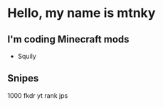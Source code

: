 # Hello, my name is mtnky
## I'm coding Minecraft mods
- Squily
## Snipes
1000 fkdr
yt rank
jps
<!---
AntiSnipe/AntiSnipe is a ✨ special ✨ repository because its `README.md` (this file) appears on your GitHub profile.
You can click the Preview link to take a look at your changes.
--->

